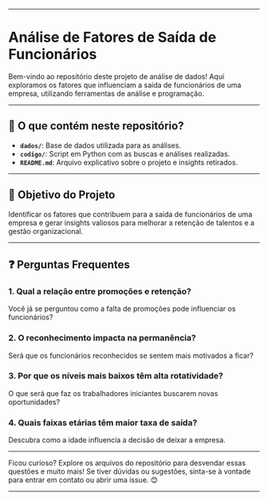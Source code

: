 

---

# **Análise de Fatores de Saída de Funcionários**  

Bem-vindo ao repositório deste projeto de análise de dados! Aqui exploramos os fatores que influenciam a saída de funcionários de uma empresa, utilizando ferramentas de análise e programação.  

---

## **📂 O que contém neste repositório?**  

- **`dados/`**: Base de dados utilizada para as análises.  
- **`codigo/`**: Script em Python com as buscas e análises realizadas.  
- **`README.md`**: Arquivo explicativo sobre o projeto e insights retirados.  

---

## **🎯 Objetivo do Projeto**  

Identificar os fatores que contribuem para a saída de funcionários de uma empresa e gerar insights valiosos para melhorar a retenção de talentos e a gestão organizacional.  

---

## **❓ Perguntas Frequentes**  

### **1. Qual a relação entre promoções e retenção?**  
Você já se perguntou como a falta de promoções pode influenciar os funcionários?  

### **2. O reconhecimento impacta na permanência?**  
Será que os funcionários reconhecidos se sentem mais motivados a ficar?  

### **3. Por que os níveis mais baixos têm alta rotatividade?**  
O que será que faz os trabalhadores iniciantes buscarem novas oportunidades?  

### **4. Quais faixas etárias têm maior taxa de saída?**  
Descubra como a idade influencia a decisão de deixar a empresa.  

---

Ficou curioso? Explore os arquivos do repositório para desvendar essas questões e muito mais! Se tiver dúvidas ou sugestões, sinta-se à vontade para entrar em contato ou abrir uma issue. 😊  

---
